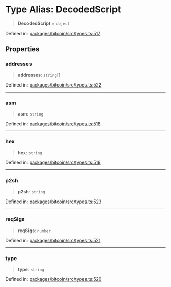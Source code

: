 # Type Alias: DecodedScript

> **DecodedScript** = `object`

Defined in: [packages/bitcoin/src/types.ts:517](https://github.com/dcdpr/did-btcr2-js/blob/c82bc5c69016e1146a0c52c6e6b21621f5abd6d4/packages/bitcoin/src/types.ts#L517)

## Properties

### addresses

> **addresses**: `string`[]

Defined in: [packages/bitcoin/src/types.ts:522](https://github.com/dcdpr/did-btcr2-js/blob/c82bc5c69016e1146a0c52c6e6b21621f5abd6d4/packages/bitcoin/src/types.ts#L522)

***

### asm

> **asm**: `string`

Defined in: [packages/bitcoin/src/types.ts:518](https://github.com/dcdpr/did-btcr2-js/blob/c82bc5c69016e1146a0c52c6e6b21621f5abd6d4/packages/bitcoin/src/types.ts#L518)

***

### hex

> **hex**: `string`

Defined in: [packages/bitcoin/src/types.ts:519](https://github.com/dcdpr/did-btcr2-js/blob/c82bc5c69016e1146a0c52c6e6b21621f5abd6d4/packages/bitcoin/src/types.ts#L519)

***

### p2sh

> **p2sh**: `string`

Defined in: [packages/bitcoin/src/types.ts:523](https://github.com/dcdpr/did-btcr2-js/blob/c82bc5c69016e1146a0c52c6e6b21621f5abd6d4/packages/bitcoin/src/types.ts#L523)

***

### reqSigs

> **reqSigs**: `number`

Defined in: [packages/bitcoin/src/types.ts:521](https://github.com/dcdpr/did-btcr2-js/blob/c82bc5c69016e1146a0c52c6e6b21621f5abd6d4/packages/bitcoin/src/types.ts#L521)

***

### type

> **type**: `string`

Defined in: [packages/bitcoin/src/types.ts:520](https://github.com/dcdpr/did-btcr2-js/blob/c82bc5c69016e1146a0c52c6e6b21621f5abd6d4/packages/bitcoin/src/types.ts#L520)
